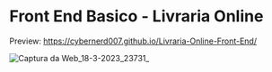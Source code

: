 # Front End Basico - Livraria Online

Preview: https://cybernerd007.github.io/Livraria-Online-Front-End/

![Captura da Web_18-3-2023_23731_](https://user-images.githubusercontent.com/8114976/226087456-434712c4-5597-46b0-88f3-bb9d2b1443f7.jpeg)
